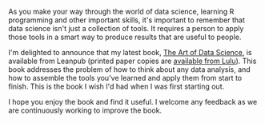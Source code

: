As you make your way through the world of data science, learning R programming and other important skills, it's important to remember that data science isn't just a collection of tools. It requires a person to apply those tools in a smart way to produce results that are useful to people.

I'm delighted to announce that my latest book, [The Art of Data Science](https://leanpub.com/artofdatascience/), is available from Leanpub (printed paper copies are [available from Lulu](http://www.lulu.com/content/paperback-book/the-art-of-data-science/17220653)). This book addresses the problem of how to think about any data analysis, and how to assemble the tools you've learned and apply them from start to finish. This is the book I wish I'd had when I was first starting out.

I hope you enjoy the book and find it useful. I welcome any feedback as we are continuously working to improve the book.
